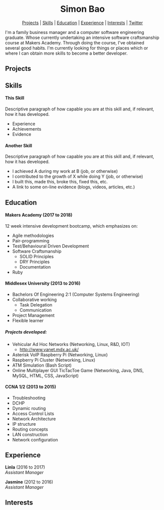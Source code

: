 <h1 align="center"> Simon Bao  </h1>

 <p align="center">  <a href='#projects'>Projects</a> |   <a href='#skills'>Skills</a>  |  <a href='#education'>Education</a> | <a href='#experience'>Experience</a> |  <a href='#interests'>Interests</a> |  <a href='https://twitter.com/SimonBao_Sy/'>Twitter</a> </p>

I'm a family business manager and a computer software engineering graduate.
Whose currently undertaking an intensive software craftsmanship course at Makers Academy.
Through doing the course, I've obtained several good habits.
I'm currently looking for things or places which or where I can obtain more skills to become a better developer.

## Projects  <a name= "projects"></a>

## Skills <a name= "skills"></a>

#### This Skill 

Descriptive paragraph of how capable you are at this skill and, if relevant, how it has developed.

- Experience
- Achievements
- Evidence

#### Another Skill

Descriptive paragraph of how capable you are at this skill and, if relevant, how it has developed.

- I achieved A during my work at B (job, or otherwise)
- I contributed to the growth of X while doing Y (job, or otherwise)
- I built this, made this, broke this, fixed this, etc.
- A link to some on-line evidence (blogs, videos, articles, etc.)

## Education <a name= "education"></a>

#### Makers Academy (2017 to 2018)
12 week intensive development bootcamp, which emphasizes on:

- Agile methodologies
- Pair-programming
- Test/Behavioural Driven Development
- Software Craftsmanship
    - SOLID Principles
    - DRY Principles
    - Documentation
- Ruby 

#### Middlesex University (2013 to 2016)

- Bachelors Of Engineering 2:1 (Computer Systems Engineering)
- Collaborative working
    - Task Delegation
    - Communication
- Project Management
- Flexible learner

##### Projects developed:
- Vehicular Ad Hoc Networks (Networking, Linux, R&D, IOT)
    - http://www.vanet.mdx.ac.uk/
- Asterisk VoIP Raspberry Pi (Networking, Linux)
- Raspberry Pi Cluster (Networking, Linux)
- ATM Simulation (Bash Script)
- Online Multiplayer GUI TicTacToe Game (Networking, Java, DNS, MySQL, HTML, CSS, JavaScript)

#### CCNA 1/2 (2013 to 2015)
- Troubleshooting
- DCHP
- Dynamic routing 
- Access Control Lists
- Network Architecture
- IP structure
- Routing concepts
- LAN construction
- Network configuration

## Experience <a name= "experience"></a>

**Linla** (2016 to 2017)    
*Assistant Manager*  

**Jasmine** (2012 to 2016)   
*Assistant Manager*  

## Interests <a name= "interests"></a>
